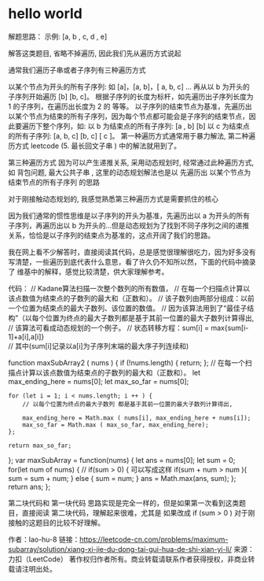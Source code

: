 # hello world
解题思路：
示例: [a, b , c, d , e]

解答这类题目, 省略不掉遍历, 因此我们先从遍历方式说起

通常我们遍历子串或者子序列有三种遍历方式

以某个节点为开头的所有子序列: 如 [a]，[a, b]，[ a, b, c] ... 再从以 b 为开头的子序列开始遍历 [b] [b, c]。
根据子序列的长度为标杆，如先遍历出子序列长度为 1 的子序列，在遍历出长度为 2 的 等等。
以子序列的结束节点为基准，先遍历出以某个节点为结束的所有子序列，因为每个节点都可能会是子序列的结束节点，因此要遍历下整个序列，如: 以 b 为结束点的所有子序列: [a , b] [b] 以 c 为结束点的所有子序列: [a, b, c] [b, c] [ c ]。
第一种遍历方式通常用于暴力解法, 第二种遍历方式 leetcode (5. 最长回文子串 ) 中的解法就用到了。

第三种遍历方式 因为可以产生递推关系, 采用动态规划时, 经常通过此种遍历方式, 如 背包问题, 最大公共子串 , 这里的动态规划解法也是以 先遍历出 以某个节点为结束节点的所有子序列 的思路

对于刚接触动态规划的, 我感觉熟悉第三种遍历方式是需要抓住的核心

因为我们通常的惯性思维是以子序列的开头为基准，先遍历出以 a 为开头的所有子序列，再遍历出以 b 为开头的...但是动态规划为了找到不同子序列之间的递推关系，恰恰是以子序列的结束点为基准的，这点开阔了我们的思路。

我在网上看不少解答时，直接阅读其代码，总是感觉很理解很吃力，因为好多没有写清楚，一些遍历到底代表什么意思，看了许久仍不知所以然，下面的代码中摘录了 维基中的解释，感觉比较清楚，供大家理解参考。

代码：
// Kadane算法扫描一次整个数列的所有数值，
// 在每一个扫描点计算以该点数值为结束点的子数列的最大和（正数和）。
// 该子数列由两部分组成：以前一个位置为结束点的最大子数列、该位置的数值。
// 因为该算法用到了“最佳子结构”（以每个位置为终点的最大子数列都是基于其前一位置的最大子数列计算得出, 
// 该算法可看成动态规划的一个例子。
// 状态转移方程：sum[i] = max{sum[i-1]+a[i],a[i]}   
// 其中(sum[i]记录以a[i]为子序列末端的最大序子列连续和)

function  maxSubArray2  ( nums ) {
    if (!nums.length) {
        return;
    };
    // 在每一个扫描点计算以该点数值为结束点的子数列的最大和（正数和）。
    let max_ending_here = nums[0];
    let max_so_far = nums[0];

    for (let i = 1; i < nums.length; i ++ ) {
        // 以每个位置为终点的最大子数列 都是基于其前一位置的最大子数列计算得出,

        max_ending_here = Math.max ( nums[i], max_ending_here + nums[i]);
        max_so_far = Math.max ( max_so_far, max_ending_here);
    };

    return max_so_far;
};
var maxSubArray = function(nums) {
    let ans = nums[0];
    let sum = 0;
    for(let num of nums) {
        // if(sum > 0) { 可以写成这样
        if(sum + num > num ){
            sum = sum + num;
        } else {
            sum = num;
        }
        ans = Math.max(ans, sum);
    };
    return ans;
};

第二块代码和 第一块代码 思路实现是完全一样的，但是如果第一次看到这类题目，直接阅读 第二块代码，理解起来很难，尤其是 如果改成 if (sum > 0 ) 对于刚接触的这题目的比较不好理解。

作者：lao-hu-8
链接：https://leetcode-cn.com/problems/maximum-subarray/solution/xiang-xi-jie-du-dong-tai-gui-hua-de-shi-xian-yi-li/
来源：力扣（LeetCode）
著作权归作者所有。商业转载请联系作者获得授权，非商业转载请注明出处。
